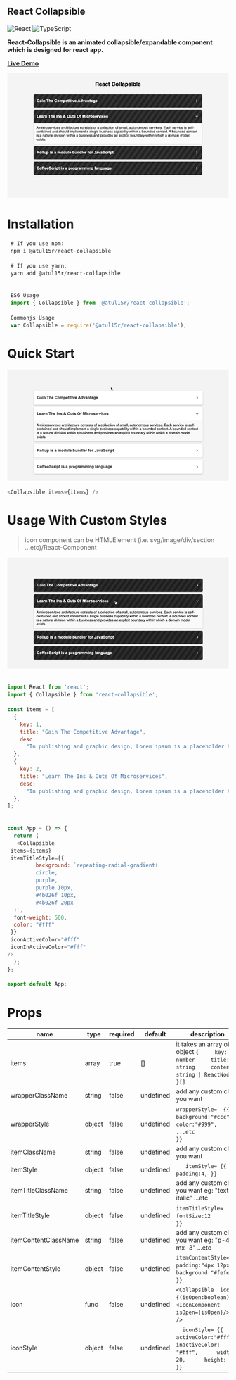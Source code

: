 ## React Collapsible

![React](https://img.shields.io/badge/react-%2320232a.svg?style=for-the-badge&logo=react&logoColor=%2361DAFB)
![TypeScript](https://img.shields.io/badge/typescript-%23007ACC.svg?style=for-the-badge&logo=typescript&logoColor=white)

**React-Collapsible is an animated collapsible/expandable component which is
designed for react app.**

**[Live Demo](https://codesandbox.io/s/t-react-collapsible-zcrjlw?file=/src/App.js)**

![Alt text](visual/react-collapsible.png?raw=true 'React Collapsible')

# Installation

```js
 # If you use npm:
 npm i @atul15r/react-collapsible

 # If you use yarn:
 yarn add @atul15r/react-collapsible


 ES6 Usage
 import { Collapsible } from '@atul15r/react-collapsible';

 Commonjs Usage
 var Collapsible = require('@atul15r/react-collapsible');

```

# Quick Start

![Alt text](visual/react-collapsible-simple.gif?raw=true 'React Collapsible')

```js
<Collapsible items={items} />
```

# Usage With Custom Styles

> icon component can be HTMLElement (i.e. svg/image/div/section
> ...etc)/React-Component

![Alt text](visual/react-collapsible-black.gif?raw=true 'React Collapsible')

```js

import React from 'react';
import { Collapsible } from 'react-collapsible';

const items = [
  {
    key: 1,
    title: "Gain The Competitive Advantage",
    desc:
      "In publishing and graphic design, Lorem ipsum is a placeholder text commonly used to demonstrate the visual form of a document or a typeface without relying on meaningful content. Lorem ipsum may be used as a placeholder before final copy is available."
  },
  {
    key: 2,
    title: "Learn The Ins & Outs Of Microservices",
    desc:
      "In publishing and graphic design, Lorem ipsum is a placeholder text commonly used to demonstrate the visual form of a document or a typeface without relying on meaningful content. Lorem ipsum may be used as a placeholder before final copy is available."
  },
];


const App = () => {
  return (
   <Collapsible
 items={items}
 itemTitleStyle={{
         background: `repeating-radial-gradient(
         circle,
         purple,
         purple 10px,
         #4b026f 10px,
         #4b026f 20px
  )`,
  font-weight: 500,
  color: "#fff"
 }}
 iconActiveColor="#fff"
 iconInActiveColor="#fff"
/>
  );
};

export default App;

```




# Props

| name                 | type   | required | default   | description                                                                                                                                     |
|----------------------|--------|----------|-----------|-------------------------------------------------------------------------------------------------------------------------------------------------|
| items                | array  | true     | []        | it takes an array of object       `{     key: number     title: string     content: string \| ReactNode   }[]`                                  |
| wrapperClassName     | string | false    | undefined | add any custom class you want                                                                                                                   |
| wrapperStyle         | object | false    | undefined |        `wrapperStyle=  {{                    background:"#ccc",                    color:"#999",                    ...etc                  }}` |
| itemClassName        | string | false    | undefined | add any custom class you want                                                                                                                   |
| itemStyle            | object | false    | undefined |  `   itemStyle= {{        padding:4, }}`                                                                                                        |
| itemTitleClassName   | string | false    | undefined | add any custom class you want eg: "text-lg italic" ...etc                                                                                       |
| itemTitleStyle       | object | false    | undefined |         `itemTitleStyle=  {{         fontSize:12        }}`                                                                                     |
| itemContentClassName | string | false    | undefined | add any custom class you want eg: "p-4 mx-3" ...etc                                                                                             |
| itemContentStyle     | object | false    | undefined |    `itemContentStyle= {{        padding:"4px 12px",       background:"#fefefe"     }}`                                                          |
| icon                 | func   | false    | undefined |  `<Collapsible  icon={(isOpen:boolean) => <IconComponent isOpen={isOpen}/>} />`                                                                 |
| iconStyle            | object | false    | undefined |  `   iconStyle= {{      activeColor:"#fff",      inactiveColor: "#fff",      width: 20,      height: 20   }} `                                  |